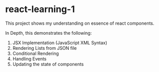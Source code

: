 # react-learning-1

This project shows my understanding on essence of react components.

In Depth, this demonstrates the following:

1. JSX Implementation (JavaScript XML Syntax)
2. Rendering Lists from JSON file
3. Conditional Rendering
4. Handling Events
5. Updating the state of components
